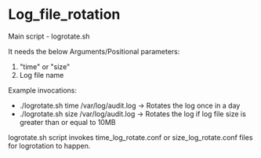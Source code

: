 # Log_file_rotation
Main script - logrotate.sh

It needs the below Arguments/Positional parameters:
1) "time" or "size"
2)  Log file name

Example invocations:
- ./logrotate.sh time /var/log/audit.log -> Rotates the log once in a day
- ./logrotate.sh size /var/log/audit.log -> Rotates the log if log file size is greater than or equal to 10MB

logrotate.sh script invokes time_log_rotate.conf or size_log_rotate.conf files for logrotation to happen.
